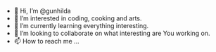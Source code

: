 - 👋 Hi, I’m @gunhilda
- 👀 I’m interested in coding, cooking and arts.
- 🌱 I’m currently learning everything interesting.
- 💞️ I’m looking to collaborate on what interesting are You working on.
- 📫 How to reach me ...

<!---
gunhilda/gunhilda is a ✨ special ✨ repository because its `README.md` (this file) appears on your GitHub profile.
You can click the Preview link to take a look at your changes.
--->
